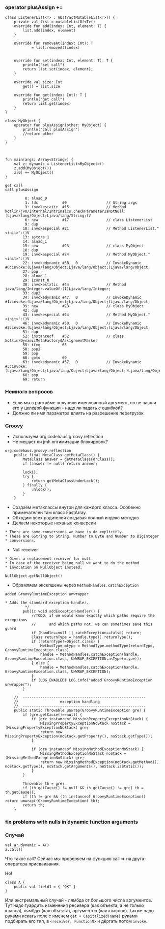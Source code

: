 ### operator plusAssign +=
```
class ListenerList<T> : AbstractMutableList<T>() {
    private val list = mutableListOf<T>()
    override fun add(index: Int, element: T) {
        list.add(index, element)
    }

    override fun removeAt(index: Int): T
            = list.removeAt(index)


    override fun set(index: Int, element: T): T {
        println("set call")
        return list.set(index, element);
    }

    override val size: Int
        get() = list.size

    override fun get(index: Int): T {
        println("get call")
        return list.get(index)
    }
}

class MyObject {
    operator fun plusAssign(other: MyObject) {
        println("call plusAssign")
        //return other
    }
}



fun main(args: Array<String>) {
    val z: dynamic = ListenerList<MyObject>()
    z.add(MyObject())
    z[0] += MyObject()
}
```

```
get call
call plusAssign
```

```
         0: aload_0
         1: ldc           #9                  // String args
         3: invokestatic  #15                 // Method kotlin/jvm/internal/Intrinsics.checkParameterIsNotNull:(Ljava/lang/Object;Ljava/lang/String;)V
         6: new           #17                 // class ListenerList
         9: dup
        10: invokespecial #21                 // Method ListenerList."<init>":()V
        13: astore_1
        14: aload_1
        15: new           #23                 // class MyObject
        18: dup
        19: invokespecial #24                 // Method MyObject."<init>":()V
        22: invokedynamic #38,  0             // InvokeDynamic #0:invoke:(Ljava/lang/Object;Ljava/lang/Object;)Ljava/lang/Object;
        27: pop
        28: aload_1
        29: iconst_0
        30: invokestatic  #44                 // Method java/lang/Integer.valueOf:(I)Ljava/lang/Integer;
        33: dup2
        34: invokedynamic #47,  0             // InvokeDynamic #1:invoke:(Ljava/lang/Object;Ljava/lang/Object;)Ljava/lang/Object;
        39: new           #23                 // class MyObject
        42: dup
        43: invokespecial #24                 // Method MyObject."<init>":()V
        46: invokedynamic #50,  0             // InvokeDynamic #2:invoke:(Ljava/lang/Object;Ljava/lang/Object;)Ljava/lang/Object;
        51: dup
        52: instanceof    #52                 // class kotlin/DynamicMetaFactory$AssignmentMarker
        55: ifeq          63
        58: pop2
        59: pop
        60: goto          69
        63: invokedynamic #57,  0             // InvokeDynamic #3:invoke:(Ljava/lang/Object;Ljava/lang/Object;Ljava/lang/Object;)Ljava/lang/Object;
        68: pop
        69: return

```


### Немного вопросов
- Если мы в рантайме получили именованный аргумент, но не нашли его у целевой функции - надо ли падать с ошибкой?
- Должно ли имя параметра влиять на разрешение перегрузок


### Groovy
- Используем org.codehaus.groovy.reflection
- Не мешает ли jmh оптимизации блокировок?
```
org.codehaus.groovy.reflection
    public final MetaClass getMetaClass() {
        MetaClass answer = getMetaClassForClass();
        if (answer != null) return answer;

        lock();
        try {
            return getMetaClassUnderLock();
        } finally {
            unlock();
        }
    }
```
- Создаём метаклассы внутри для каждого класса. Особенно примечателен там класс FastArray.
- Обходим всех родителей создавая полный индекс методов
- Делаем некоторые неявные конверсии
```
* There are some conversions we have to do explicitly.
* These are GString to String, Number to Byte and Number to BigInteger
* conversions.
```
- Null receiver
```
* Gives a replacement receiver for null.
* In case of the receiver being null we want to do the method
* invocation on NullObject instead.
```
```NullObject.getNullObject()```

- Обрамляем эксепшены через ```MethodHandles.catchException``` 

```added GroovyRuntimeException unwrapper```

```
* Adds the standard exception handler.  
         */
        public void addExceptionHandler() {
            //TODO: if we would know exactly which paths require the exceptions
            //      and which paths not, we can sometimes save this guard 
            if (handle==null || catchException==false) return;
            Class returnType = handle.type().returnType();
            if (returnType!=Object.class) {
                MethodType mtype = MethodType.methodType(returnType, GroovyRuntimeException.class); 
                handle = MethodHandles.catchException(handle, GroovyRuntimeException.class, UNWRAP_EXCEPTION.asType(mtype));
            } else {
                handle = MethodHandles.catchException(handle, GroovyRuntimeException.class, UNWRAP_EXCEPTION);
            }
            if (LOG_ENABLED) LOG.info("added GroovyRuntimeException unwrapper");
        }
```


```
    //  --------------------------------------------------------
    //                   exception handling
    //  --------------------------------------------------------
    public static Throwable unwrap(GroovyRuntimeException gre) {
        if (gre.getCause()==null) {
            if (gre instanceof MissingPropertyExceptionNoStack) {
                MissingPropertyExceptionNoStack noStack = (MissingPropertyExceptionNoStack) gre;
                return new MissingPropertyException(noStack.getProperty(), noStack.getType());
            }

            if (gre instanceof MissingMethodExceptionNoStack) {
                MissingMethodExceptionNoStack noStack = (MissingMethodExceptionNoStack) gre;
                return new MissingMethodException(noStack.getMethod(), noStack.getType(), noStack.getArguments(), noStack.isStatic());
            }
        }

        Throwable th = gre;
        if (th.getCause() != null && th.getCause() != gre) th = th.getCause();
        if (th != gre && (th instanceof GroovyRuntimeException)) return unwrap((GroovyRuntimeException) th);
        return th;
    }
   ```
   
   
   
### fix problems with nulls in dynamic function arguments


### Случай
```
val a: dynamic = A()
a.call()
```
Что такое call?
Сейчас мы проверяем на функцию call => на друга-оператора присваивания.

Но!
```
class A {
    public val field1 = { "OK" }
}
```

Или экстремальный случай - лямбда от большого числа аргументов.
Тут надо гуардить изменения ресивера (как объекта, а не только класса), лямбды (как объекта), аргументов (как классов).
Также надо руками искать поле с именем ```get + Capitalized(name)``` руками подбирать его тип, в ```<receiver, FunctionN>``` и дёргать потом ```invoke```.
